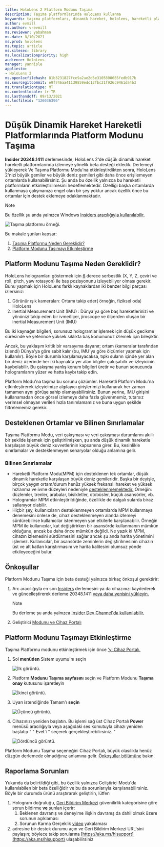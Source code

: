```yaml
---
title: HoloLens 2 Platform Modunu Taşıma
description: Taşıma platformlarında HoloLens kullanma
keywords: taşıma platformları, dinamik hareket, hololens, hareketli platform modu
author: evmill
ms.author: v-evmill
ms.reviewer: yabahman
ms.date: 8/10/2021
ms.prod: hololens
ms.topic: article
ms.sitesec: library
ms.localizationpriority: high
audience: HoloLens
manager: yannisle
appliesto:
- HoloLens 2
ms.openlocfilehash: 81b3231827fce9a2ae2d5e3105800685fedb917b
ms.sourcegitcommit: e9f746aa41139859edc12fbc21f926c9461da4b3
ms.translationtype: MT
ms.contentlocale: tr-TR
ms.lasthandoff: 09/13/2021
ms.locfileid: "126036396"
---
```

# <a name="moving-platform-mode-on-low-dynamic-motion-moving-platforms"></a>Düşük Dinamik Hareket Hareketli Platformlarında Platform Modunu Taşıma

**Insider 20348.1411** derlemesinde, HoloLens 2'de düşük dinamik hareket hareketli platformlarında izlemeye yönelik beta desteği ekledik. Derlemeyi yükleyerek Ve Taşıma Platformu Modu'na etkinleştirdikten sonra, HoloLens 2'nizi büyük gemiler ve büyük deniz gemileri gibi daha önce erişilemeyen ortamlarda kullanabilirsiniz. Şu anda bu özellik yalnızca bu hareketli platformların etkinleştirilmesini hedeflemektedir. Özelliği başka ortamlarda kullanmaya çalışmanıza engel olan bir şey yoktur ancak özellik önce bu ortamlar için destek eklemeye odaklanmaktadır.

> [!NOTE]
> Bu özellik şu anda yalnızca Windows [Insiders aracılığıyla kullanılabilir.](hololens-insider.md)

![Taşıma platformu örneği.](./images/mpm-compare.gif)

Bu makale şunları kapsar:

1. [Taşıma Platformu Neden Gereklidir?](#why-moving-platform-mode-is-necessary)
1. [Platform Modunu Taşımayı Etkinleştirme](#enabling-moving-platform-mode)

## <a name="why-moving-platform-mode-is-necessary"></a>Platform Modunu Taşıma Neden Gereklidir?

HoloLens hologramları göstermek için [6](https://en.wikipedia.org/wiki/Six_degrees_of_freedom) derece serbestlik (X, Y, Z, çeviri ve roll, pitch, yaw rotasyon) ile baş pozisyonunu izleyebiliyor olması gerekir. Bunu yapmak için HoloLens farklı kaynaklardan iki benzer bilgi parçası izlersiniz:

1. Görünür ışık kameraları: Ortamı takip eder( örneğin, fiziksel oda) HoloLens
1. Inertial Measurement Unit (IMU) : Dünya'ya göre baş hareketlerinizi ve yönünizi takip eden bir ivmeölçer, jiroscope ve ölçerden oluşan bir inertial Measurement Unit (IMU)

Bu iki kaynağın bilgileri, sorunsuz hologramlar işlemek için düşük gecikme süresinde ve yeterince yüksek sıklıkta baş konumunuz izlemek için bileşiktir.

Ancak, bu yaklaşım kritik bir varsayıma dayanır; ortam (kameralar tarafından izlendi) Dünya'ya göre sabit kalır (bu, IMU'ya göre ölçümler yapmak için kullanılır). Böyle bir durumla karşılamayacaksa, tıpkı suların içinde yer alan bir deniz üzerinde her iki kaynakta yer alan bilgiler çakışabilir ve izleyicinin kaybolabilir. Bu çakışma yanlış konum bilgileri üretir ve bunun sonucunda hologramlarım yüzer ve hatta kaybı takip edin.

Platform Modu'na taşıma bu sorunu çözümler. Hareketli Platform Modu'na etkinleştirerek izleyicimize algılayıcı girişlerimizi kullanarak her zaman tamamen aynı görüşe sahip olamayabilirsiniz. Bunun yerine, IMU girişini kullanamadan önce görsel izlemeye daha fazla güvenmemiz, tutarsız verimsel olmayan verileri hızla tanımlamamız ve buna uygun şekilde filtrelememiz gerekir.

## <a name="supported-environments-and-known-limitations"></a>Desteklenen Ortamlar ve Bilinen Sınırlamalar

Taşıma Platformu Modu, veri çakışması ve veri çakışması durumlarını akıllı bir şekilde işlemek için geliştirilmişken, şu anda düşük dinamik hareketle karşılaşan büyük deniz kuvvetlerinin kapsamına girer. Bu, kesinlikle sınırlamalar ve desteklenmeyen senaryolar olduğu anlamına gelir.

### <a name="known-limitations"></a>Bilinen Sınırlamalar

- Hareketli Platform Modu(MPM) için desteklenen tek ortamlar, düşük dinamik hareketle karşılaşan büyük deniz gemileridir. Başka bir deyişle, birçok yaygın  ortam/durum henüz yüksek frekanslı hareket ve yüksek hızlanma ve ivme düzeyleri nedeniyle [desteklenmemektedir.](https://en.wikipedia.org/wiki/Jerk_(physics)) Örneğin: düzlemler, trenler, arabalar, bisikletler, otobüsler, küçük asansörler, vb.
- Hologramlar MPM etkinleştirildiğinde, özellikle de dalgalı sularda biraz sallanıyor olabilir.
- Hiçbir şey, kullanıcıların desteklenmeyen ortamlarda MPM kullanmaya denemesini önlese de, cihaz desteklenmeyen alanda izlemeyi sürdürebilirse kullanıcılar istenmeyen yan etkilerle karşılanabilir. Örneğin MPM ile kullanıcılar, kat değiştirirken bir asansörde kullanmanın mümkün olduğunu, ancak bu daha önce mümkün değildi. Ne yazık ki MPM, cihazın izlemesini sürdürmesini sağlar ancak şu anda harita yönetimini işlemez. Kullanıcılar, bir asansörde zeminlerin değiştirilmesinin cihazın üst ve alt katları karıştırmasını ve harita kalitesini olumsuz yönde etkileyeceğini bulur.

## <a name="prerequisites"></a>Önkoşullar

Platform Modunu Taşıma için beta desteği yalnızca birkaç önkoşul gerektirir:

1. Arc aracılığıyla en son [Insiders](hololens-insider.md#ffu-download-and-flash-directions) derlemesini ya da cihazınızı kaydederek ve güncelleştirerek derleme 20348.1411 [veya daha yenisini yükleyin.](hololens-insider.md#start-receiving-insider-builds)

   > [!NOTE]
   > Bu derleme şu anda yalnızca [Insider Dev Channel'da kullanılabilir.](hololens-insider.md#start-receiving-insider-builds)

2. Geliştirici [Modunu ve Cihaz Portalı](/mixed-reality/develop/platform-capabilities-and-apis/using-the-windows-device-portal)

## <a name="enabling-moving-platform-mode"></a>Platform Modunu Taşımayı Etkinleştirme

Taşıma Platformu modunu etkinleştirmek için önce ['yi Cihaz Portalı.](/windows/mixed-reality/develop/platform-capabilities-and-apis/using-the-windows-device-portal)

1. Sol **menüden** Sistem uyumu'nı seçin

   ![İlk görüntü.](.\images\mpm-01.png)

2. Platform **Modunu Taşıma sayfasını** seçin ve Platform Modunu **Taşıma onay** kutusunu işaretleyin

    ![İkinci görüntü.](.\images\mpm-02.png)

3. Uyarı istendiğinde Tamam'ı **seçin**

   ![Üçüncü görüntü.](.\images\mpm-03.png)

4. Cihazınızı yeniden başlatın. Bu işlemi sağ üst Cihaz Portalı **Power** menüsü aracılığıyla veya aşağıdaki ses komutuyla cihazı yeniden başlatıp &quot; &quot; Evet'i &quot; seçerek gerçekleştirebilirsiniz. &quot;

   ![Dördüncü görüntü.](.\images\mpm-04.png)

Platform Modunu Taşıma seçeneğini Cihaz Portalı, büyük olasılıkla henüz düzgün derlemede olmadığınız anlamına gelir. [Önkoşullar bölümüne](#prerequisites) bakın.

## <a name="reporting-issues"></a>Raporlama Sorunları

Yukarıda da belirtildiği gibi, bu özellik yalnızca Geliştirici Modu'da kullanılabilen bir beta özelliğidir ve bu da sorunlarıyla karşılanabilirsiniz. Böyle bir durumda ürünü araştırarak geliştirin, lütfen

1. Hologram doğruluğu, [Geri Bildirim Merkezi](hololens-feedback.md) güvenilirlik kategorisine göre sorun bildirme **ve** şunları içerir:
    1. Beklenen davranış ve deneyime ilişkin davranış da dahil olmak üzere sorunun açıklaması
    1. Sorunun Karma Gerçeklik [video](holographic-photos-and-videos.md#capture-a-mixed-reality-video) yakalaması
2.  adresine bir destek durumu açın ve Geri Bildirim Merkezi URL'sini paylaşın; böylece takip sorularına [https://aka.ms/hlsupport](https://aka.ms/hlsupport) ulaşabilirsiniz